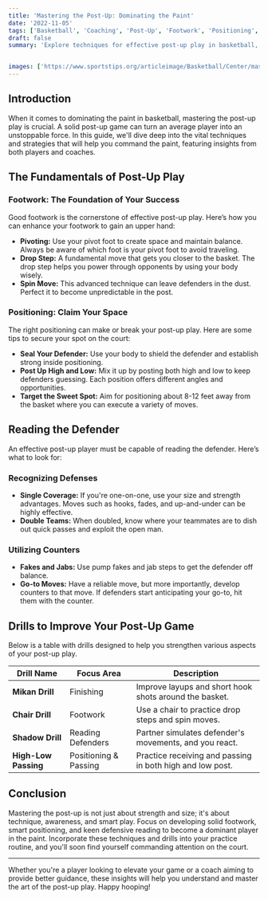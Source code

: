 ```yaml
---
title: 'Mastering the Post-Up: Dominating the Paint'
date: '2022-11-05'
tags: ['Basketball', 'Coaching', 'Post-Up', 'Footwork', 'Positioning', 'Tips', 'Techniques', 'Player Knowledge', 'Training']
draft: false
summary: 'Explore techniques for effective post-up play in basketball, focusing on footwork, positioning, and reading the defender. This guide blends player insights with coaching wisdom.'


images: ['https://www.sportstips.org/articleimage/Basketball/Center/mastering_the_post_up_dominating_the_paint.webp']
---
```


## Introduction

When it comes to dominating the paint in basketball, mastering the post-up play is crucial. A solid post-up game can turn an average player into an unstoppable force. In this guide, we'll dive deep into the vital techniques and strategies that will help you command the paint, featuring insights from both players and coaches.

## The Fundamentals of Post-Up Play

### Footwork: The Foundation of Your Success

Good footwork is the cornerstone of effective post-up play. Here’s how you can enhance your footwork to gain an upper hand:

- **Pivoting:** Use your pivot foot to create space and maintain balance. Always be aware of which foot is your pivot foot to avoid traveling.
- **Drop Step:** A fundamental move that gets you closer to the basket. The drop step helps you power through opponents by using your body wisely.
- **Spin Move:** This advanced technique can leave defenders in the dust. Perfect it to become unpredictable in the post.

### Positioning: Claim Your Space

The right positioning can make or break your post-up play. Here are some tips to secure your spot on the court:

- **Seal Your Defender:** Use your body to shield the defender and establish strong inside positioning.
- **Post Up High and Low:** Mix it up by posting both high and low to keep defenders guessing. Each position offers different angles and opportunities.
- **Target the Sweet Spot:** Aim for positioning about 8-12 feet away from the basket where you can execute a variety of moves.

## Reading the Defender

An effective post-up player must be capable of reading the defender. Here’s what to look for:

### Recognizing Defenses

- **Single Coverage:** If you're one-on-one, use your size and strength advantages. Moves such as hooks, fades, and up-and-under can be highly effective.
- **Double Teams:** When doubled, know where your teammates are to dish out quick passes and exploit the open man.

### Utilizing Counters

- **Fakes and Jabs:** Use pump fakes and jab steps to get the defender off balance.
- **Go-to Moves:** Have a reliable move, but more importantly, develop counters to that move. If defenders start anticipating your go-to, hit them with the counter.

## Drills to Improve Your Post-Up Game

Below is a table with drills designed to help you strengthen various aspects of your post-up play.

| Drill Name           | Focus Area           | Description                                                 |
|----------------------|----------------------|-------------------------------------------------------------|
| **Mikan Drill**      | Finishing            | Improve layups and short hook shots around the basket.       |
| **Chair Drill**      | Footwork             | Use a chair to practice drop steps and spin moves.           |
| **Shadow Drill**     | Reading Defenders    | Partner simulates defender's movements, and you react.       |
| **High-Low Passing** | Positioning & Passing| Practice receiving and passing in both high and low post.    |

## Conclusion

Mastering the post-up is not just about strength and size; it's about technique, awareness, and smart play. Focus on developing solid footwork, smart positioning, and keen defensive reading to become a dominant player in the paint. Incorporate these techniques and drills into your practice routine, and you'll soon find yourself commanding attention on the court.

---

Whether you're a player looking to elevate your game or a coach aiming to provide better guidance, these insights will help you understand and master the art of the post-up play. Happy hooping!